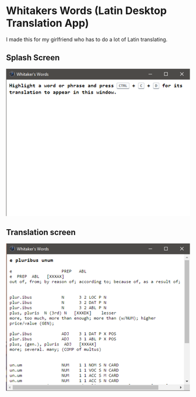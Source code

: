 # Whitakers Words (Latin Desktop Translation App)
I made this for my girlfriend who has to do a lot of Latin translating.

## Splash Screen
![Splash screen](screenshots/splash.png)

## Translation screen
![Translation screen](screenshots/definition.png)
